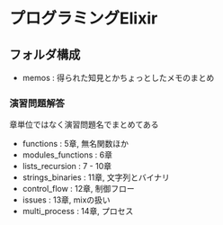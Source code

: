 # プログラミングElixir

## フォルダ構成
- memos : 得られた知見とかちょっとしたメモのまとめ

### 演習問題解答
章単位ではなく演習問題名でまとめてある

- functions : 5章, 無名関数ほか
- modules_functions : 6章
- lists_recursion : 7 - 10章
- strings_binaries : 11章, 文字列とバイナリ
- control_flow : 12章, 制御フロー
- issues : 13章, mixの扱い
- multi_process : 14章, プロセス